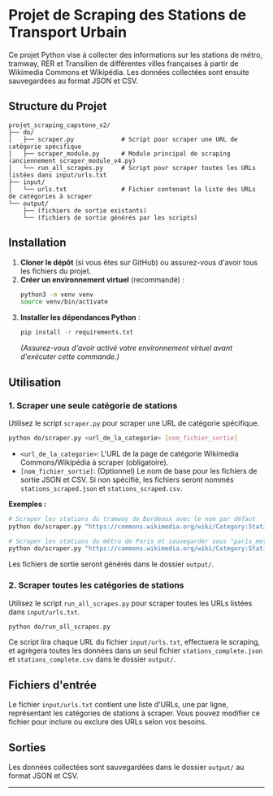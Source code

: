 # Projet de Scraping des Stations de Transport Urbain

Ce projet Python vise à collecter des informations sur les stations de métro, tramway, RER et Transilien de différentes villes françaises à partir de Wikimedia Commons et Wikipédia. Les données collectées sont ensuite sauvegardées au format JSON et CSV.

## Structure du Projet

```
projet_scraping_capstone_v2/
├── do/
│   ├── scraper.py             # Script pour scraper une URL de catégorie spécifique
│   ├── scraper_module.py      # Module principal de scraping (anciennement scraper_module_v4.py)
│   └── run_all_scrapes.py     # Script pour scraper toutes les URLs listées dans input/urls.txt
├── input/
│   └── urls.txt               # Fichier contenant la liste des URLs de catégories à scraper
└── output/
    ├── (fichiers de sortie existants)
    └── (fichiers de sortie générés par les scripts)
```

## Installation

1.  **Cloner le dépôt** (si vous êtes sur GitHub) ou assurez-vous d'avoir tous les fichiers du projet.
2.  **Créer un environnement virtuel** (recommandé) :
    ```bash
    python3 -m venv venv
    source venv/bin/activate
    ```
3.  **Installer les dépendances Python** :
    ```bash
    pip install -r requirements.txt
    ```
    *(Assurez-vous d'avoir activé votre environnement virtuel avant d'exécuter cette commande.)*

## Utilisation

### 1. Scraper une seule catégorie de stations

Utilisez le script `scraper.py` pour scraper une URL de catégorie spécifique.

```bash
python do/scraper.py <url_de_la_categorie> [nom_fichier_sortie]
```

*   `<url_de_la_categorie>`: L'URL de la page de catégorie Wikimedia Commons/Wikipédia à scraper (obligatoire).
*   `[nom_fichier_sortie]`: (Optionnel) Le nom de base pour les fichiers de sortie JSON et CSV. Si non spécifié, les fichiers seront nommés `stations_scraped.json` et `stations_scraped.csv`.

**Exemples :**

```bash
# Scraper les stations du tramway de Bordeaux avec le nom par défaut
python do/scraper.py "https://commons.wikimedia.org/wiki/Category:Stations_of_Bordeaux_Tramway_by_name"

# Scraper les stations du métro de Paris et sauvegarder sous "paris_metro"
python do/scraper.py "https://commons.wikimedia.org/wiki/Category:Stations_of_the_Paris_Metro_by_name" "paris_metro"
```

Les fichiers de sortie seront générés dans le dossier `output/`.

### 2. Scraper toutes les catégories de stations

Utilisez le script `run_all_scrapes.py` pour scraper toutes les URLs listées dans `input/urls.txt`.

```bash
python do/run_all_scrapes.py
```

Ce script lira chaque URL du fichier `input/urls.txt`, effectuera le scraping, et agrègera toutes les données dans un seul fichier `stations_complete.json` et `stations_complete.csv` dans le dossier `output/`.

## Fichiers d'entrée

Le fichier `input/urls.txt` contient une liste d'URLs, une par ligne, représentant les catégories de stations à scraper. Vous pouvez modifier ce fichier pour inclure ou exclure des URLs selon vos besoins.

## Sorties

Les données collectées sont sauvegardées dans le dossier `output/` au format JSON et CSV.

---
